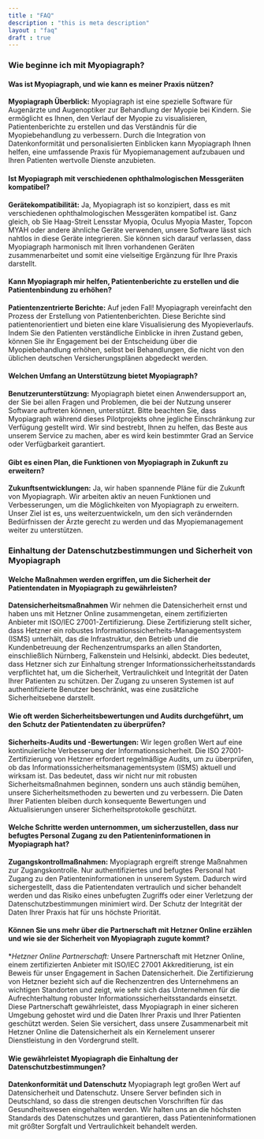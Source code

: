 ```yaml
---
title : "FAQ"
description : "this is meta description"
layout : "faq"
draft : true
---
```


### Wie beginne ich mit Myopiagraph?

#### Was ist Myopiagraph, und wie kann es meiner Praxis nützen?

**Myopiagraph Überblick:**
Myopiagraph ist eine spezielle Software für Augenärzte und Augenoptiker zur Behandlung der Myopie bei Kindern. Sie ermöglicht es Ihnen, den Verlauf der Myopie zu visualisieren, Patientenberichte zu erstellen und das Verständnis für die Myopiebehandlung zu verbessern. Durch die Integration von Datenkonformität und personalisierten Einblicken kann Myopiagraph Ihnen helfen, eine umfassende Praxis für Myopiemanagement aufzubauen und Ihren Patienten wertvolle Dienste anzubieten.


#### Ist Myopiagraph mit verschiedenen ophthalmologischen Messgeräten kompatibel?

**Gerätekompatibilität:**
Ja, Myopiagraph ist so konzipiert, dass es mit verschiedenen ophthalmologischen Messgeräten kompatibel ist. Ganz gleich, ob Sie Haag-Streit Lensstar Myopia, Oculus Myopia Master, Topcon MYAH oder andere ähnliche Geräte verwenden, unsere Software lässt sich nahtlos in diese Geräte integrieren. Sie können sich darauf verlassen, dass Myopiagraph harmonisch mit Ihren vorhandenen Geräten zusammenarbeitet und somit eine vielseitige Ergänzung für Ihre Praxis darstellt.

#### Kann Myopiagraph mir helfen, Patientenberichte zu erstellen und die Patientenbindung zu erhöhen?

**Patientenzentrierte Berichte:**
Auf jeden Fall! Myopiagraph vereinfacht den Prozess der Erstellung von Patientenberichten. Diese Berichte sind patientenorientiert und bieten eine klare Visualisierung des Myopieverlaufs. Indem Sie den Patienten verständliche Einblicke in ihren Zustand geben, können Sie ihr Engagement bei der Entscheidung über die Myopiebehandlung erhöhen, selbst bei Behandlungen, die nicht von den üblichen deutschen Versicherungsplänen abgedeckt werden.


#### Welchen Umfang an Unterstützung bietet Myopiagraph?

**Benutzerunterstützung:**
Myopiagraph bietet einen Anwendersupport an, der Sie bei allen Fragen und Problemen, die bei der Nutzung unserer Software auftreten können, unterstützt. Bitte beachten Sie, dass Myopiagraph während dieses Pilotprojekts ohne jegliche Einschränkung zur Verfügung gestellt wird. Wir sind bestrebt, Ihnen zu helfen, das Beste aus unserem Service zu machen, aber es wird kein bestimmter Grad an Service oder Verfügbarkeit garantiert.
#### Gibt es einen Plan, die Funktionen von Myopiagraph in Zukunft zu erweitern?

**Zukunftsentwicklungen:**
Ja, wir haben spannende Pläne für die Zukunft von Myopiagraph. Wir arbeiten aktiv an neuen Funktionen und Verbesserungen, um die Möglichkeiten von Myopiagraph zu erweitern. Unser Ziel ist es, uns weiterzuentwickeln, um den sich verändernden Bedürfnissen der Ärzte gerecht zu werden und das Myopiemanagement weiter zu unterstützen.


### Einhaltung der Datenschutzbestimmungen und Sicherheit von Myopiagraph

#### Welche Maßnahmen werden ergriffen, um die Sicherheit der Patientendaten in Myopiagraph zu gewährleisten?
**Datensicherheitsmaßnahmen**
Wir nehmen die Datensicherheit ernst und haben uns mit Hetzner Online zusammengetan, einem zertifizierten Anbieter mit ISO/IEC 27001-Zertifizierung. Diese Zertifizierung stellt sicher, dass Hetzner ein robustes Informationssicherheits-Managementsystem (ISMS) unterhält, das die Infrastruktur, den Betrieb und die Kundenbetreuung der Rechenzentrumsparks an allen Standorten, einschließlich Nürnberg, Falkenstein und Helsinki, abdeckt. Dies bedeutet, dass Hetzner sich zur Einhaltung strenger Informationssicherheitsstandards verpflichtet hat, um die Sicherheit, Vertraulichkeit und Integrität der Daten Ihrer Patienten zu schützen. Der Zugang zu unseren Systemen ist auf authentifizierte Benutzer beschränkt, was eine zusätzliche Sicherheitsebene darstellt.


#### Wie oft werden Sicherheitsbewertungen und Audits durchgeführt, um den Schutz der Patientendaten zu überprüfen?

**Sicherheits-Audits und -Bewertungen:**
Wir legen großen Wert auf eine kontinuierliche Verbesserung der Informationssicherheit. Die ISO 27001-Zertifizierung von Hetzner erfordert regelmäßige Audits, um zu überprüfen, ob das Informationssicherheitsmanagementsystem (ISMS) aktuell und wirksam ist. Das bedeutet, dass wir nicht nur mit robusten Sicherheitsmaßnahmen beginnen, sondern uns auch ständig bemühen, unsere Sicherheitsmethoden zu bewerten und zu verbessern. Die Daten Ihrer Patienten bleiben durch konsequente Bewertungen und Aktualisierungen unserer Sicherheitsprotokolle geschützt.
#### Welche Schritte werden unternommen, um sicherzustellen, dass nur befugtes Personal Zugang zu den Patienteninformationen in Myopiagraph hat?

**Zugangskontrollmaßnahmen:**
Myopiagraph ergreift strenge Maßnahmen zur Zugangskontrolle. Nur authentifiziertes und befugtes Personal hat Zugang zu den Patienteninformationen in unserem System. Dadurch wird sichergestellt, dass die Patientendaten vertraulich und sicher behandelt werden und das Risiko eines unbefugten Zugriffs oder einer Verletzung der Datenschutzbestimmungen minimiert wird. Der Schutz der Integrität der Daten Ihrer Praxis hat für uns höchste Priorität.


#### Können Sie uns mehr über die Partnerschaft mit Hetzner Online erzählen und wie sie der Sicherheit von Myopiagraph zugute kommt?

**Hetzner Online Partnerschaft:*
Unsere Partnerschaft mit Hetzner Online, einem zertifizierten Anbieter mit ISO/IEC 27001 Akkreditierung, ist ein Beweis für unser Engagement in Sachen Datensicherheit. Die Zertifizierung von Hetzner bezieht sich auf die Rechenzentren des Unternehmens an wichtigen Standorten und zeigt, wie sehr sich das Unternehmen für die Aufrechterhaltung robuster Informationssicherheitsstandards einsetzt. Diese Partnerschaft gewährleistet, dass Myopiagraph in einer sicheren Umgebung gehostet wird und die Daten Ihrer Praxis und Ihrer Patienten geschützt werden. Seien Sie versichert, dass unsere Zusammenarbeit mit Hetzner Online die Datensicherheit als ein Kernelement unserer Dienstleistung in den Vordergrund stellt.

#### Wie gewährleistet Myopiagraph die Einhaltung der Datenschutzbestimmungen?

**Datenkonformität und Datenschutz**
Myopiagraph legt großen Wert auf Datensicherheit und Datenschutz. Unsere Server befinden sich in Deutschland, so dass die strengen deutschen Vorschriften für das Gesundheitswesen eingehalten werden. Wir halten uns an die höchsten Standards des Datenschutzes und garantieren, dass Patienteninformationen mit größter Sorgfalt und Vertraulichkeit behandelt werden.
